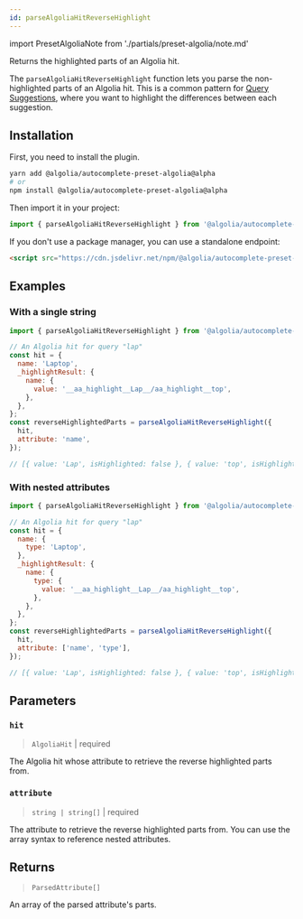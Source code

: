 ```yaml
---
id: parseAlgoliaHitReverseHighlight
---
```


import PresetAlgoliaNote from './partials/preset-algolia/note.md'

Returns the highlighted parts of an Algolia hit.

The `parseAlgoliaHitReverseHighlight` function lets you parse the non-highlighted parts of an Algolia hit. This is a common pattern for [Query Suggestions](https://www.algolia.com/doc/guides/building-search-ui/ui-and-ux-patterns/query-suggestions/js/), where you want to highlight the differences between each suggestion.

<PresetAlgoliaNote />

## Installation

First, you need to install the plugin.

```bash
yarn add @algolia/autocomplete-preset-algolia@alpha
# or
npm install @algolia/autocomplete-preset-algolia@alpha
```

Then import it in your project:

```js
import { parseAlgoliaHitReverseHighlight } from '@algolia/autocomplete-preset-algolia';
```

If you don't use a package manager, you can use a standalone endpoint:

```html
<script src="https://cdn.jsdelivr.net/npm/@algolia/autocomplete-preset-algolia@alpha"></script>
```

## Examples

### With a single string

```js
import { parseAlgoliaHitReverseHighlight } from '@algolia/autocomplete-preset-algolia';

// An Algolia hit for query "lap"
const hit = {
  name: 'Laptop',
  _highlightResult: {
    name: {
      value: '__aa_highlight__Lap__/aa_highlight__top',
    },
  },
};
const reverseHighlightedParts = parseAlgoliaHitReverseHighlight({
  hit,
  attribute: 'name',
});

// [{ value: 'Lap', isHighlighted: false }, { value: 'top', isHighlighted: true }]
```

### With nested attributes

```js
import { parseAlgoliaHitReverseHighlight } from '@algolia/autocomplete-preset-algolia';

// An Algolia hit for query "lap"
const hit = {
  name: {
    type: 'Laptop',
  },
  _highlightResult: {
    name: {
      type: {
        value: '__aa_highlight__Lap__/aa_highlight__top',
      },
    },
  },
};
const reverseHighlightedParts = parseAlgoliaHitReverseHighlight({
  hit,
  attribute: ['name', 'type'],
});

// [{ value: 'Lap', isHighlighted: false }, { value: 'top', isHighlighted: true }]
```

## Parameters

### `hit`

> `AlgoliaHit` | required

The Algolia hit whose attribute to retrieve the reverse highlighted parts from.

### `attribute`

> `string | string[]` | required

The attribute to retrieve the reverse highlighted parts from. You can use the array syntax to reference nested attributes.

## Returns

> `ParsedAttribute[]`

An array of the parsed attribute's parts.
